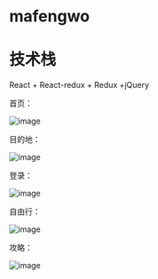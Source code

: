 # mafengwo
# 技术栈
React + React-redux + Redux +jQuery


首页：

![image](https://github.com/123456yr/mafengwo/blob/master/mafengwo/src/gif/tjqk2-2q0q4.gif)

目的地：

![image](https://github.com/123456yr/mafengwo/blob/master/mafengwo/src/gif/hlaox-uogka.gif)

登录：

![image](https://github.com/123456yr/mafengwo/blob/master/mafengwo/src/gif/p2w2z-yjczg.gif)

自由行：

![image](https://github.com/123456yr/mafengwo/blob/master/mafengwo/src/gif/rzep8-3eiz7.gif)

攻略：

![image](https://github.com/123456yr/mafengwo/blob/master/mafengwo/src/gif/s4oef-rmzpc.gif)


